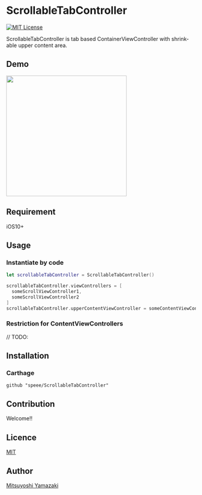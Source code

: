ScrollableTabController
====

[![MIT License](http://img.shields.io/badge/license-MIT-blue.svg?style=flat)](LICENSE)


ScrollableTabController is tab based ContainerViewController with shrink-able upper content area.


## Demo

<img width=320 src="https://user-images.githubusercontent.com/904354/29101403-f44ec2b6-7cec-11e7-8207-eb11bc2abff7.gif">

## Requirement

iOS10+

## Usage

### Instantiate by code

```swift
let scrollableTabController = ScrollableTabController()

scrollableTabController.viewControllers = [ 
  someScrollViewController1, 
  someScrollViewController2
]
scrollableTabController.upperContentViewController = someContentViewController
```

### Restriction for ContentViewControllers

// TODO:

## Installation

### Carthage

```
github "speee/ScrollableTabController"
```

## Contribution

Welcome!!

## Licence

[MIT](https://github.com/tcnksm/tool/blob/master/LICENCE)

## Author

[Mitsuyoshi Yamazaki](https://github.com/mitsuyoshi-yamazaki)

